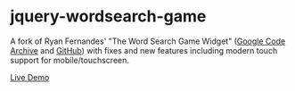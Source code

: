 # jquery-wordsearch-game
A fork of Ryan Fernandes' "The Word Search Game Widget" ([Google Code Archive](https://code.google.com/archive/p/jquery-wordsearch-game/) and [GitHub](https://github.com/ryanfernandes/jquery-wordsearch-game)) with fixes and new features including modern touch support for mobile/touchscreen.

[Live Demo](https://davedgd.github.io/blob/master/jquery-wordsearch-game/demo.html)
